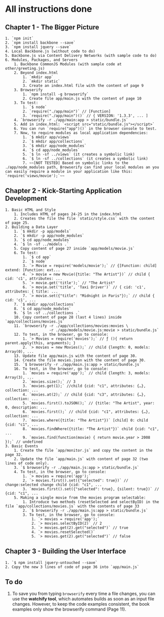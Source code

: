 # All instructions done
## Chapter 1 - The Bigger Picture
    1. `npm init`
    2. `npm install backbone --save`
    3. `npm install jquery --save`
    4. Local Backbone.js (without code to do)
    5. Backbone.js via Content Delivery Networks (with sample code to do)
    6. Modules, Packages, and Servers
        1. Backbone CommonJS Modules (with sample code at other/greeting.js)
        2. Beyond index.html
            1. `mkdir app`
            2. `mkdir static`
            3. Create an index.html file with the content of page 9
        3. Browserify
            1. `npm install -g browserify`
            2. Create file app/main.js with the content of page 10
        3. To test:
            1. `$ node`
            2. `require("./app/main")` // [Function]
            3. `require("./app/main")()` // { VERSION: '1.3.3', ... ]
        4. `browserify -r ./app/main:app > static/bundle.js`
        5. Add in index.html: `<script src="static/bundle.js"></script>`
        6. You can run `require("app")()` in the browser console to test.
        7. Now, to require modules as local application dependencies:
            1. `$ mkdir app/views`
            2. `$ mkdir app/collections`
            3. `$ mkdir app/node_modules`
            4. `$ cd app/node_modules`
            5. `$ ln -sf ../views` (it creates a symbolic link)
            6. `$ ln -sf ../collections` (it creates a symbolic link)
            7. ~~[NOT TESTED] Based on symbolic links to the ./app/node_modules path, Browserify can find your local modules an you can easily require a module in your application like this: `require('views/movie');`~~

## Chapter 2 - Kick-Starting Application Development
    1. Basic HTML and Style
        1. Includes HTML of pages 24-25 in the index.html
        2. Creates the file the file `static/style.css` with the content of page 25.
    2. Building a Data Layer
        1. `$ mkdir -p app/models`
        2. `$ mkdir -p app/node_modules`
        3. `$ cd app/node_modules`
        4. `$ ln -sf ../models .`
        5. Copy content of page 27 inside `app/models/movie.js`
        6. To test:
            1. `$ cd app`
            2. `$ node`
            3. `> Movie = require('models/movie');` // {[Function: child] extend: [Function: ext...
            4. `> movie = new Movie({title: "The Artist"})` // child { cid: 'c1', attributes: ...
            5. `> movie.get('title');` // "The Artist"
            6. `> movie.set('title', 'Taxi Driver')` // { cid: 'c1', attributes: { title: ...
            7. `> movie.set({"title": "Midnight in Paris"});` // child { cid: 'c1', ...
        7. `$ mkdir app/collections`
        8. `$ cd app/node_modules`
        9. `$ ln -sf ../collections .`
        10. Copy content of page 28 (last 4 lines) inside `app/collections/movies.js`
        11. `browserify -r ./app/collections/movies:movies \
                        -r ./app/models/movie.js:movie > static/bundle.js`
        12. To test, in the browser, go to console:
            1. `> Movies = require('movies');` // ƒ (){ return parent.apply(this, arguments); }
            2. `> movies = new Movies();` // child {length: 0, models: Array(0), ...
        13. Update file app/main.js with the content of page 30.
        14. Create the file movies.json with the content of page 30.
        15. `$ browserify -r ./app/main.js:app > static/bundle.js`
        16. To test, in the browser, go to console:
            1. `movies = require('app');` // child {length: 3, models: Array(3), ...
            2. `movies.size();` // 3
            3. `movies.get(1);` //child {cid: "c1", attributes: {…}, collection: ...
            4. `movies.at(2);` // child {cid: "c3", attributes: {…}, collection: ...
            5. `movies.first().toJSON();` // {title: "The Artist", year: 0, description: ...
            6. `movies.first();` // child {cid: "c1", attributes: {…}, collection: ...
            7. `movies.where({title: "The Artist"})` [child] 0: child {cid: "c1", ...
            8. `movies.findWhere({title: "The Artist"})` child {cid: "c1", ...
            9. `movies.find(function(movie) { return movie.year > 2008 });` // undefined
    3. Basic Events
        1. Create the file `app/monitor.js` and copy the content in the page 32.
        2. Update the file `app/main.js` with content of page 32 (two lines of code only).
        3. `$ browserify -r ./app/main.js:app > static/bundle.js`
        4. To test, in the browser, go to console:
            1. `> movies = require('app');`
            2. `> movies.first().set({"selected": true})` // change:selected change child {cid: "c1", ...
            3. `movies.first().set({"selected": true}, {silent: true})` // {cid: "c1", ...
        5. Making a single movie from the movies program selectable:
            1. Introduce two methods (resetSelected and selectByID) in the file `app/collections/movies.js` with the contents of page 33
            2. `$ browserify -r ./app/main.js:app > static/bundle.js`
            3. To test, in the browser, go to console:
                1. `> movies = require('app');`
                2. `> movies.selectByID(2)` // 2
                3. `> movies.get(2).get("selected")` // true
                4. `> movies.resetSelected()`
                5. `> movies.get(2).get("selected")` // false

## Chapter 3 - Building the User Interface
    1. `$ npm install jquery-untouched --save`
    2. Copy the new 3 lines of code of page 36 into `app/main.js`

## To do
1. To save you from typing `browserify` every time a file changes, you can use the **watchify tool**, which automates builds as soon as an input file changes. However, to keep the code examples consistent, the book examples only show the browserify command (Page 11).
